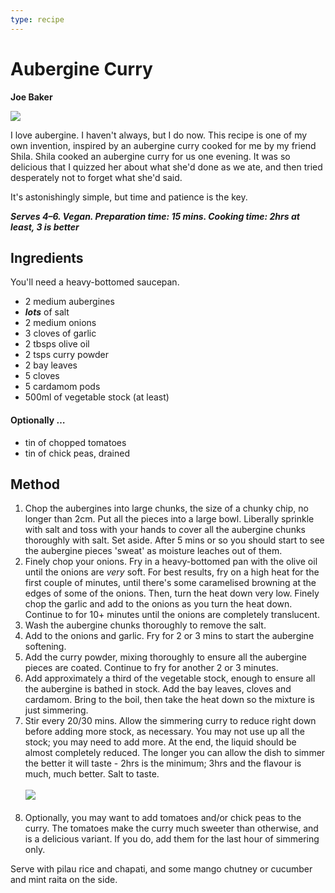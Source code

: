 ```yaml
---
type: recipe
---
```


# Aubergine Curry
**Joe Baker**

![](aubergine_curry.jpg)

I love aubergine. I haven't always, but I do now. This recipe is one of my own invention, inspired by an aubergine curry cooked for me by my friend Shila. Shila cooked an aubergine curry for us one evening. It was so delicious that I quizzed her about what she'd done as we ate, and then tried desperately not to forget what she'd said.

It's astonishingly simple, but time and patience is the key.

***Serves 4–6. Vegan. Preparation time: 15 mins. Cooking time: 2hrs at least, 3 is better***

## Ingredients

You'll need a heavy-bottomed saucepan.

- 2 medium aubergines
- ***lots*** of salt
- 2 medium onions
- 3 cloves of garlic
- 2 tbsps olive oil
- 2 tsps curry powder
- 2 bay leaves
- 5 cloves
- 5 cardamom pods
- 500ml of vegetable stock (at least)

#### Optionally …

- tin of chopped tomatoes
- tin of chick peas, drained

## Method

1. Chop the aubergines into large chunks, the size of a chunky chip, no longer than 2cm. Put all the pieces into a large bowl. Liberally sprinkle with salt and toss with your hands to cover all the aubergine chunks thoroughly with salt. Set aside. After 5 mins or so you should start to see the aubergine pieces 'sweat' as moisture leaches out of them.
2. Finely chop your onions. Fry in a heavy-bottomed pan with the olive oil until the onions are *very* soft. For best results, fry on a high heat for the first couple of minutes, until there's some caramelised browning at the edges of some of the onions. Then, turn the heat down very low. Finely chop the garlic and add to the onions as you turn the heat down. Continue to for 10+ minutes until the onions are completely translucent.
3. Wash the aubergine chunks thoroughly to remove the salt.
4. Add to the onions and garlic. Fry for 2 or 3 mins to start the aubergine softening.
5. Add the curry powder, mixing thoroughly to ensure all the aubergine pieces are coated. Continue to fry for another 2 or 3 minutes.
6. Add approximately a third of the vegetable stock, enough to ensure all the aubergine is bathed in stock. Add the bay leaves, cloves and cardamom. Bring to the boil, then take the heat down so the mixture is just simmering. 
7. Stir every 20/30 mins. Allow the simmering curry to reduce right down before adding more stock, as necessary. You may not use up all the stock; you may need to add more. At the end, the liquid should be almost completely reduced. The longer you can allow the dish to simmer the better it will taste - 2hrs is the minimum; 3hrs and the flavour is much, much better. Salt to taste.<br /><br />
![](aubergine_curry_simmering.jpg)<br /><br />
8. Optionally, you may want to add tomatoes and/or chick peas to the curry. The tomatoes make the curry much sweeter than otherwise, and is a delicious variant. If you do, add them for the last hour of simmering only.

Serve with pilau rice and chapati, and some mango chutney or cucumber and mint raita on the side.